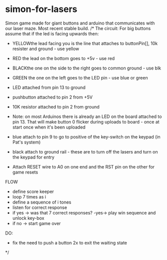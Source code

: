 # simon-for-lasers
Simon game made for giant buttons and arduino that communicates with our laser maze.  Most recent stable build.
/*
The circuit:
  For big buttons assume that if the led is facing upwards then:
  
  - YELLOWthe lead facing you is the line that attaches to 
    buttonPin[], 10k resister and ground - use yellow
    
  - RED the lead on the bottom goes to +5v - use red
  
  - BLACKthe one on the side to the right goes to common ground - use blk
  
  - GREEN the one on the left goes to the LED pin - use blue or green

  
  - LED attached from pin 13 to ground
  - pushbutton attached to pin 2 from +5V
  - 10K resistor attached to pin 2 from ground

  - Note: on most Arduinos there is already an LED on the board
    attached to pin 13.  That will make button 0 flicker during uploads to board - once at start once when it's been uploaded

  - blue attach to pin 9 to go to positive of the key-switch on the keypad (in Pat's system)
  - black attach to ground rail - these are to turn off the lasers and turn on the keypad for entry

  - Attach RESET wire to A0 on one end and the RST pin on the other for game resets

FLOW
- define score keeper
- loop 7 times as i
- define a sequence of i tones
- listen for correct response
- if yes -> was that 7 correct responses? -yes-> play win sequence and unlock key-box
- if no -> start game over

DO:
- fix the need to push a button 2x to exit the waiting state

*/
